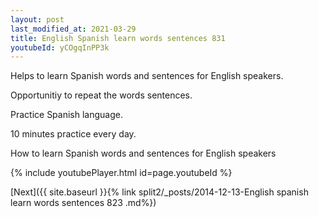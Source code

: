 ```yaml
---
layout: post
last_modified_at: 2021-03-29
title: English Spanish learn words sentences 831 
youtubeId: yCOgqInPP3k
---
```

 
 
Helps to learn Spanish words and sentences for English speakers.

Opportunitiy to repeat the words sentences. 

Practice Spanish language. 
 
10 minutes practice every day. 
 
How to learn Spanish words and sentences for English speakers 
 
{% include youtubePlayer.html id=page.youtubeId %}
 
 
[Next]({{ site.baseurl }}{% link  split2/_posts/2014-12-13-English spanish learn words sentences 823 .md%})
 
